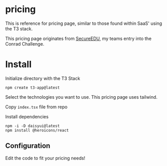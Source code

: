 # pricing

This is reference for pricing page, similar to those found within SaaS' using the T3 stack.</br>

This pricing page originates from [SecureEDU](secureedu.ai), my teams entry into the Conrad Challenge. 

# Install

Initialize directory with the T3 Stack
 ```shell
npm create t3-app@latest
```
Select the technologies you want to use. This pricing page uses tailwind.

Copy ```index.tsx``` file from repo

Install dependencies

```shell
npm -i -D daisyui@latest
npm install @heroicons/react
```

## Configuration

Edit the code to fit your pricing needs!